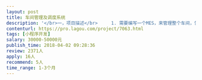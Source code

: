 ```yaml
---                
layout: post       
title: 车间管理及调度系统           
description: '</br>一，项目描述</br>     1. 需要编写一个MES，来管理整个车间，包括各个部件的数据收集，仓库管理，报表生产等。</br>    2. 优化决策，要懂遗传算法。</br>'     
contenturl: https://pro.lagou.com/project/7063.html      
tags: [小程序开发]            
salary: 30000-50000元          
publish_time: 2018-04-02 09:28:36         
review: 2371人                   
apply: 16人                   
recommend: 5人                   
time_range: 1-3个月              
---                 
```

